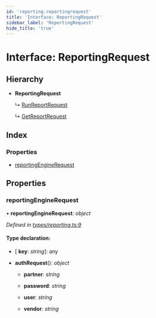 ```yaml
---
id: 'reporting.reportingrequest'
title: 'Interface: ReportingRequest'
sidebar_label: 'ReportingRequest'
hide_title: 'true'
---
```


# Interface: ReportingRequest

## Hierarchy

-   **ReportingRequest**

    ↳ [RunReportRequest](reporting.runreportrequest.md)

    ↳ [GetReportRequest](reporting.getreportrequest.md)

## Index

### Properties

-   [reportingEngineRequest](reporting.reportingrequest.md#reportingenginerequest)

## Properties

### reportingEngineRequest

• **reportingEngineRequest**: _object_

_Defined in [types/reporting.ts:9](https://github.com/ELEVATORmedia/paymigo/blob/d7c96a7/src/types/reporting.ts#L9)_

#### Type declaration:

-   \[ **key**: _string_\]: any

-   **authRequest**(): _object_

    -   **partner**: _string_

    -   **password**: _string_

    -   **user**: _string_

    -   **vendor**: _string_
